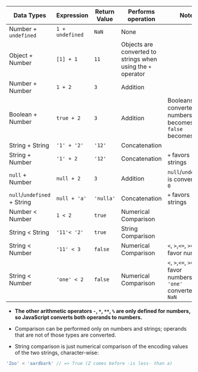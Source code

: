 | Data Types      | Expression  | Return Value | Performs operation | Notes                              |
|-----------------|-------------|--------------|--------------------|------------------------------------|
| Number + `undefined` | `1 + undefined`     | `NaN`          | None           |                                    |
| Object + Number | `[1] + 1`     | `11`          | Objects are converted to strings when using the  `+` operator      |                                    |
| Number + Number | `1 + 2`     | `3`          | Addition           |                                    |
| Boolean + Number | `true + 2` | `3`          | Addition           | Booleans are converted to numbers: `true` becomes `1`, `false` becomes `0`.  |
| String + String | `'1' + '2'` | `'12'`       | Concatenation      |                                    |
| String + Number | `'1' + 2`   | `'12'`       | Concatenation      | `+` favors strings                 |
| `null` + Number | `null + 2`   | `3`       | Addition      | `null`/`undefined` is converted to `0`                 |
| `null`/`undefined` + String | `null + 'a'`   | `'nulla'`       | Concatenation      | `+` favors strings                 |
| Number < Number | `1 < 2`     | `true`       | Numerical Comparison |                                    |
| String < String | `'11'< '2'` | `true`       | String Comparison  |                                    |
| String < Number | `'11' < 3`  | `false`      | Numerical Comparison | `<`, `>`,`<=`, `>=` favor numbers  |
| String < Number | `'one' < 2` | `false`      | Numerical Comparison | `<`, `>`,`<=`, `>=` favor numbers; `'one'` converted to `NaN`         |

- **The other arithmetic operators `-`, `*`, `**`, `%` are only defined for numbers, so JavaScript converts both operands to numbers.**

- Comparison can be performed only on numbers and strings; operands that are not of those types are converted.

- String comparison is just numerical comparison of the encoding values of the two strings, character-wise:
```js
'Zoo' < 'aardbark' // => True (Z comes before -is less- than a)
```

